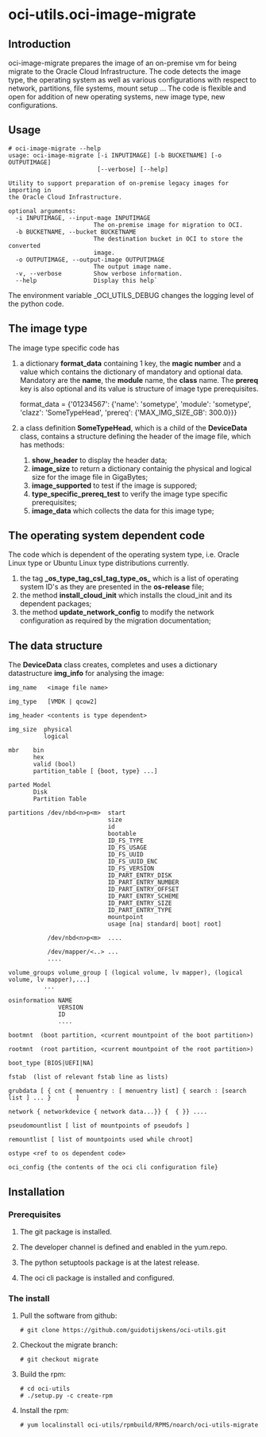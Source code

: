 # oci-utils.oci-image-migrate

## Introduction

oci-image-migrate prepares the image of an on-premise vm for being migrate to
 the Oracle Cloud Infrastructure. The code detects the image type, the 
 operating system as well as various configurations with respect to network, 
 partitions, file systems, mount setup
... 
 The code is flexible and open for addition 
 of new operating systems, new image type, new configurations.

## Usage


    # oci-image-migrate --help
    usage: oci-image-migrate [-i INPUTIMAGE] [-b BUCKETNAME] [-o OUTPUTIMAGE]
                             [--verbose] [--help]

    Utility to support preparation of on-premise legacy images for importing in
    the Oracle Cloud Infrastructure.

    optional arguments:
      -i INPUTIMAGE, --input-mage INPUTIMAGE
                            The on-premise image for migration to OCI.
      -b BUCKETNAME, --bucket BUCKETNAME
                            The destination bucket in OCI to store the converted
                            image.
      -o OUTPUTIMAGE, --output-image OUTPUTIMAGE
                            The output image name.
      -v, --verbose         Show verbose information.
      --help                Display this help`

The environment variable _OCI_UTILS_DEBUG changes the logging level of
the python code.
 
## The image type

The image type specific code has

1. a dictionary **format_data** containing 1 key, the **magic number**
   and a value which contains the dictionary of mandatory and optional
   data. Mandatory are the **name**, the **module** name, the **class**
   name. The **prereq** key is also optional and its value is structure
   of image type prerequisites.

    format_data = {'01234567': {'name': 'sometype',
                                'module': 'sometype',
                                'clazz': 'SomeTypeHead',
                                'prereq': {'MAX_IMG_SIZE_GB': 300.0}}}
                           
1. a class definition **SomeTypeHead**,  which is a child of the 
**DeviceData** class, contains a structure defining the header of the image 
file, which has methods:
   1. **show_header** to display the header data;
   1. **image_size** to return a dictionary containig the physical and 
   logical size for the image file in GigaBytes;
   1. **image_supported** to test if the image is suppored;
   1. **type_specific_prereq_test** to verify the image type specific 
   prerequisites;
   1. **image_data** which collects the data for this image type;

## The operating system dependent code

The code which is dependent of the operating system type, i.e. Oracle Linux 
type or Ubuntu Linux type distributions currently.

1. the tag **\_os_type_tag_csl_tag_type_os_** which is a list of operating 
system ID's as they are presented in the **os-release** file;
1. the method **install_cloud_init** which installs  the cloud_init and its 
dependent packages;
1. the method **update_network_config** to modify the network configuration 
as required by the migration documentation;


## The data structure

The **DeviceData** class creates, completes and uses a dictionary 
datastructure **img_info** for analysing the image:

    img_name   <image file name>

    img_type   [VMDK | qcow2]

    img_header <contents is type dependent>

    img_size  physical
              logical

    mbr    bin
           hex
           valid (bool)
           partition_table [ {boot, type} ...]

    parted Model
           Disk
           Partition Table

    partitions /dev/nbd<n>p<m>  start
                                size
                                id
                                bootable
                                ID_FS_TYPE
                                ID_FS_USAGE
                                ID_FS_UUID
                                ID_FS_UUID_ENC
                                ID_FS_VERSION
                                ID_PART_ENTRY_DISK
                                ID_PART_ENTRY_NUMBER
                                ID_PART_ENTRY_OFFSET
                                ID_PART_ENTRY_SCHEME
                                ID_PART_ENTRY_SIZE
                                ID_PART_ENTRY_TYPE
                                mountpoint
                                usage [na| standard| boot| root]

               /dev/nbd<n>p<m>  ....

               /dev/mapper/<..> ...
               ....
               
    volume_groups volume_group [ (logical volume, lv mapper), (logical volume, lv mapper),...]
              ...

    osinformation NAME
                  VERSION
                  ID
                  ....

    bootmnt  (boot partition, <current mountpoint of the boot partition>)

    rootmnt  (root partition, <current mountpoint of the root partition>)

    boot_type [BIOS|UEFI|NA]

    fstab  (list of relevant fstab line as lists)

    grubdata [ { cnt { menuentry : [ menuentry list] { search : [search list ] ... }       ]

    network { networkdevice { network data...}} {  { }} ....

    pseudomountlist [ list of mountpoints of pseudofs ]

    remountlist [ list of mountpoints used while chroot]

    ostype <ref to os dependent code>

    oci_config {the contents of the oci cli configuration file}

## Installation

### Prerequisites

   1. The git package is installed.

   1. The developer channel is defined and enabled in the yum.repo.

   1. The python setuptools package is at the latest release.

   1. The oci cli package is installed and configured.

### The install

1. Pull the software from github:

       # git clone https://github.com/guidotijskens/oci-utils.git

1. Checkout the migrate branch:

       # git checkout migrate

1. Build the rpm:

       # cd oci-utils
       # ./setup.py -c create-rpm

1. Install the rpm:

       # yum localinstall oci-utils/rpmbuild/RPMS/noarch/oci-utils-migrate
